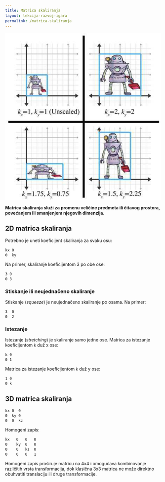 ```yaml
---
title: Matrica skaliranja
layout: lekcija-razvoj-igara
permalink: /matrica-skaliranja
---
```


![](/images/razvoj-igara/scaling-2D.png)

**Matrica skaliranja služi za promenu veličine predmeta ili čitavog prostora, povećanjem ili smanjenjem njegovih dimenzija.**

## 2D matrica skaliranja

Potrebno je uneti koeficijent skaliranja za svaku osu:

```
kx 0
0  ky
```

Na primer, skaliranje koeficijentom 3 po obe ose:

```
3 0
0 3
```

### Stiskanje ili neujednačeno skaliranje

<!-- ![](/images/razvoj-igara/squeeze.png) -->

Stiskanje (*squeeze*) je neujednačeno skaliranje po osama. Na primer:

```
3  0
0  2
```

### Istezanje

Istezanje (*stretching*) je skaliranje samo jedne ose. Matrica za istezanje koeficijentom `k` duž x ose:

```
k 0
0 1
```

Matrica za istezanje koeficijentom `k` duž y ose:

```
1 0
0 k
```

## 3D matrica skaliranja

```
kx 0  0
0  ky 0
0  0  kz
```

Homogeni zapis:

```
kx   0   0   0  
0    ky  0   0  
0    0   kz  0  
0    0   0   1
```

Homogeni zapis proširuje matricu na 4x4 i omogućava kombinovanje različitih vrsta transformacija, dok klasična 3x3 matrica ne može direktno obuhvatiti translaciju ili druge transformacije.